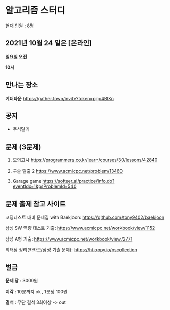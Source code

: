 # 알고리즘 스터디

현재 인원 : 8명

 

## 2021년 10월 24 일은 [온라인]

__일요일 오전__

__10시__


## 만나는 장소

__게더타운__
https://gather.town/invite?token=pgp4BlXn

## 공지

- 주석달기


## 문제 (3문제)

1. 모의고사
https://programmers.co.kr/learn/courses/30/lessons/42840

2. 구슬 탈출 2
https://www.acmicpc.net/problem/13460

3. Garage game
https://softeer.ai/practice/info.do?eventIdx=1&psProblemId=540



## 문제 출제 참고 사이트 
코딩테스트 대비 문제집 with Baekjoon: https://github.com/tony9402/baekjoon

삼성 SW 역량 테스트 기출: https://www.acmicpc.net/workbook/view/1152

삼성 A형 기출: https://www.acmicpc.net/workbook/view/2771

희태님 정리(카카오/삼성 기출 문제): https://ht.oopy.io/pscollection

## 벌금

__문제 당__ : 3000원

__지각__ :  10분까지 ok , 1분당 100원

__결석__ : 무단 결석 3회이상  -> out
